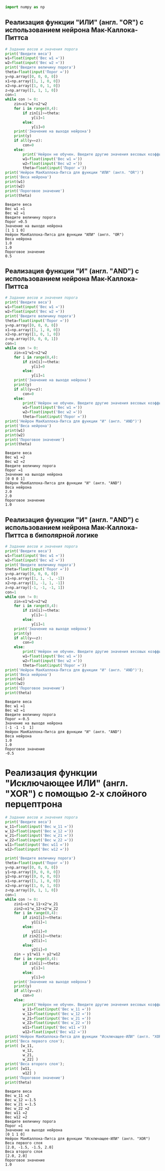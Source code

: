 

```python
import numpy as np
```

## Реализация функции "ИЛИ" (англ. "OR") с использованием нейрона Мак-Каллока-Питтса 


```python
# Задание весов и значения порога
print('Введите веса')
w1=float(input('Вес w1 ='))
w2=float(input('Вес w2 ='))
print('Введите величину порога')
theta=float(input('Порог ='))
y=np.array([0, 0, 0, 0])
x1=np.array([1, 1, 0, 0])
x2=np.array([1, 0, 1, 0])
z=np.array([1, 1, 1, 0])
con=1
while con != 0:
    zin=x1*w1+x2*w2
    for i in range(0,4):
        if zin[i]>=theta:
            y[i]=1
        else:
            y[i]=0
    print('Значение на выходе нейрона')
    print(y)
    if all(y==z):
        con=0
    else:
        print('Нейрон не обучен. Введите другие значения весовых коэффициентов и порога')
        w1=float(input('Вес w1 ='))
        w2=float(input('Вес w2 ='))
        theta=float(input('Порог ='))
print('Нейрон МакКаллока-Питса для функции "ИЛИ" (англ. "OR")')
print('Веса нейрона')
print(w1)
print(w2)
print('Пороговое значение')
print(theta)
```

    Введите веса
    Вес w1 =1
    Вес w2 =1
    Введите величину порога
    Порог =0.5
    Значение на выходе нейрона
    [1 1 1 0]
    Нейрон МакКаллока-Питса для функции "ИЛИ" (англ. "OR")
    Веса нейрона
    1.0
    1.0
    Пороговое значение
    0.5
    

## Реализация функции "И" (англ. "AND") с использованием нейрона Мак-Каллока-Питтса 


```python
# Задание весов и значения порога
print('Введите веса')
w1=float(input('Вес w1 ='))
w2=float(input('Вес w2 ='))
print('Введите величину порога')
theta=float(input('Порог ='))
y=np.array([0, 0, 0, 0])
x1=np.array([1, 1, 0, 0])
x2=np.array([1, 0, 1, 0])
z=np.array([0, 0, 0, 1])
con=1
while con != 0:
    zin=x1*w1+x2*w2
    for i in range(0,4):
        if zin[i]>=theta:
            y[i]=0
        else:
            y[i]=1
    print('Значение на выходе нейрона')
    print(y)
    if all(y==z):
        con=0
    else:
        print('Нейрон не обучен. Введите другие значения весовых коэффициентов и порога')
        w1=float(input('Вес w1 ='))
        w2=float(input('Вес w2 ='))
        theta=float(input('Порог ='))
print('Нейрон МакКаллока-Питса для функции "И" (англ. "AND")')
print('Веса нейрона')
print(w1)
print(w2)
print('Пороговое значение')
print(theta)
```

    Введите веса
    Вес w1 =2
    Вес w2 =2
    Введите величину порога
    Порог =1
    Значение на выходе нейрона
    [0 0 0 1]
    Нейрон МакКаллока-Питса для функции "И" (англ. "AND")
    Веса нейрона
    2.0
    2.0
    Пороговое значение
    1.0
    

## Реализация функции "И" (англ. "AND") с использованием нейрона Мак-Каллока-Питтса в биполярной логике


```python
# Задание весов и значения порога
print('Введите веса')
w1=float(input('Вес w1 ='))
w2=float(input('Вес w2 ='))
print('Введите величину порога')
theta=float(input('Порог ='))
y=np.array([0, 0, 0, 0])
x1=np.array([1, 1, -1, -1])
x2=np.array([1, -1, 1, -1])
z=np.array([-1, -1, -1, 1])
con=1
while con != 0:
    zin=x1*w1+x2*w2
    for i in range(0,4):
        if zin[i]>=theta:
            y[i]=-1
        else:
            y[i]=1
    print('Значение на выходе нейрона')
    print(y)
    if all(y==z):
        con=0
    else:
        print('Нейрон не обучен. Введите другие значения весовых коэффициентов и порога')
        w1=float(input('Вес w1 ='))
        w2=float(input('Вес w2 ='))
        theta=float(input('Порог ='))
print('Нейрон МакКаллока-Питса для функции "И" (англ. "AND")');
print('Веса нейрона')
print(w1)
print(w2)
print('Пороговое значение')
print(theta)
```

    Введите веса
    Вес w1 =1
    Вес w2 =1
    Введите величину порога
    Порог =-0.5
    Значение на выходе нейрона
    [-1 -1 -1  1]
    Нейрон МакКаллока-Питса для функции "И" (англ. "AND")
    Веса нейрона
    1.0
    1.0
    Пороговое значение
    -0.5
    

# Реализация функции "Исключающее ИЛИ" (англ. "XOR") с помощью 2-х слойного перцептрона


```python
# Задание весов и значения порога
print('Введите веса')
w_11=float(input('Вес w_11 ='))
w_12=float(input('Вес w_12 ='))
w_21=float(input('Вес w_21 ='))
w_22=float(input('Вес w_22 ='))
w11=float(input('Вес w11 ='))
w12=float(input('Вес w12 ='))

print('Введите величину порога')
theta=float(input('Порог ='))
y=np.array([0, 0, 0, 0])
y1=np.array([0, 0, 0, 0])
y2=np.array([0, 0, 0, 0])
x1=np.array([1, 1, 0, 0])
x2=np.array([1, 0, 1, 0])
z=np.array([0, 1, 1, 0])
con=1
while con != 0:
    zin1=x1*w_11+x2*w_21
    zin2=x1*w_12+x2*w_22
    for i in range(0,4):
        if zin1[i]>=theta:
            y1[i]=1
        else:
            y1[i]=0
        if zin2[i]>=theta:
            y2[i]=1
        else:
            y2[i]=0
    zin = y1*w11 + y2*w12
    for i in range(0,4):
        if zin[i]>=theta:
            y[i]=1
        else:
            y[i]=0
    print('Значение на выходе нейрона')
    print(y)
    if all(y==z):
        con=0
    else:
        print('Нейрон не обучен. Введите другие значения весовых коэффициентов и порога')
        w_11=float(input('Вес w_11 ='))
        w_12=float(input('Вес w_12 ='))
        w_21=float(input('Вес w_21 ='))
        w_22=float(input('Вес w_22 ='))
        w11=float(input('Вес w11 ='))
        w12=float(input('Вес w12 ='))
print('Нейрон МакКаллока-Питса для функции "Исключащее-ИЛИ" (англ. "XOR")');
print('Веса первого слоя');
print( [w_11, 
        w_12,
        w_21,
        w_22] )
print('Веса второго слоя');
print( [w11, 
        w12] )
print('Пороговое значение')
print(theta)
```

    Введите веса
    Вес w_11 =2
    Вес w_12 =-1.5
    Вес w_21 =-1.5
    Вес w_22 =2
    Вес w11 =2
    Вес w12 =2
    Введите величину порога
    Порог =1
    Значение на выходе нейрона
    [0 1 1 0]
    Нейрон МакКаллока-Питса для функции "Исключащее-ИЛИ" (англ. "XOR")
    Веса первого слоя
    [2.0, -1.5, -1.5, 2.0]
    Веса второго слоя
    [2.0, 2.0]
    Пороговое значение
    1.0
    
